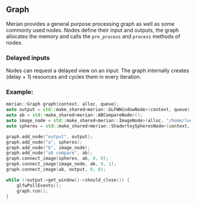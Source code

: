 ## Graph

Merian provides a general purpose processing graph as well as some commonly used nodes.
Nodes define their input and outputs, the graph allocates the memory and calls the `pre_process` and `process` methods of nodes.

### Delayed inputs

Nodes can request a delayed view on an input.
The graph internally creates (delay + 1) resources and cycles them in every iteration.

### Example:

```c++
merian::Graph graph{context, alloc, queue};
auto output = std::make_shared<merian::GLFWWindowNode>(context, queue);
auto ab = std::make_shared<merian::ABCompareNode>();
auto image_node = std::make_shared<merian::ImageNode>(alloc, "/home/lucas/Downloads/image.jpg", loader, false);
auto spheres = std::make_shared<merian::ShadertoySpheresNode>(context, alloc);

graph.add_node("output", output);
graph.add_node("a", spheres);
graph.add_node("b", image_node);
graph.add_node("ab compare", ab);
graph.connect_image(spheres, ab, 0, 0);
graph.connect_image(image_node, ab, 0, 1);
graph.connect_image(ab, output, 0, 0);

while (!output->get_window()->should_close()) {
    glfwPollEvents();
    graph.run();
}
```
